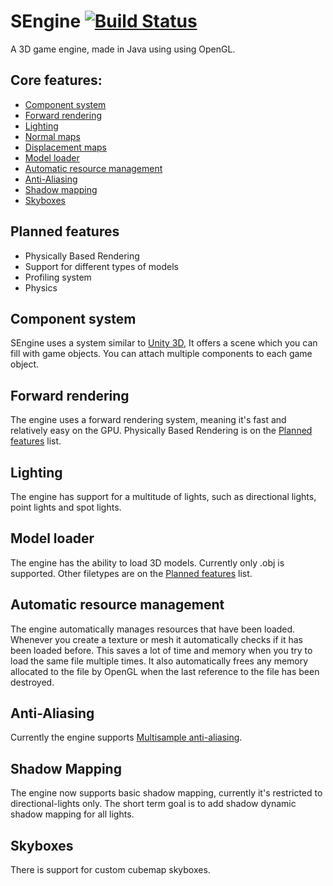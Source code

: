 # SEngine [![Build Status](https://travis-ci.org/Snakybo/SEngine.svg?branch=master)](https://travis-ci.org/Snakybo/SEngine)

A 3D game engine, made in Java using using OpenGL.

## Core features:
- [Component system](#component-system)
- [Forward rendering](#forward-rendering)
- [Lighting](#lighting)
- [Normal maps](http://en.wikipedia.org/wiki/Normal_mapping)
- [Displacement maps](http://en.wikipedia.org/wiki/Displacement_mapping)
- [Model loader](#model-loader)
- [Automatic resource management](#automatic-resource-management)
- [Anti-Aliasing](#anti-aliasing)
- [Shadow mapping](#shadow-mapping)
- [Skyboxes](#skyboxes)

## Planned features
- Physically Based Rendering
- Support for different types of models
- Profiling system
- Physics

## Component system
SEngine uses a system similar to [Unity 3D](http://unity3d.com/), It offers a scene which you can fill with game objects. You can attach multiple components to each game object.

## Forward rendering
The engine uses a forward rendering system, meaning it's fast and relatively easy on the GPU. Physically Based Rendering is on the [Planned features](#planned-features) list.

## Lighting
The engine has support for a multitude of lights, such as directional lights, point lights and spot lights.

## Model loader
The engine has the ability to load 3D models. Currently only .obj is supported. Other filetypes are on the [Planned features](#planned-features) list.

## Automatic resource management
The engine automatically manages resources that have been loaded. Whenever you create a texture or mesh it automatically checks if it has been loaded before. This saves a lot of time and memory when you try to load the same file multiple times. It also automatically frees any memory allocated to the file by OpenGL when the last reference to the file has been destroyed.

## Anti-Aliasing
Currently the engine supports [Multisample anti-aliasing](http://en.wikipedia.org/wiki/Multisample_anti-aliasing).

## Shadow Mapping
The engine now supports basic shadow mapping, currently it's restricted to directional-lights only. The short term goal is to add shadow dynamic shadow mapping for all lights.

## Skyboxes
There is support for custom cubemap skyboxes.
